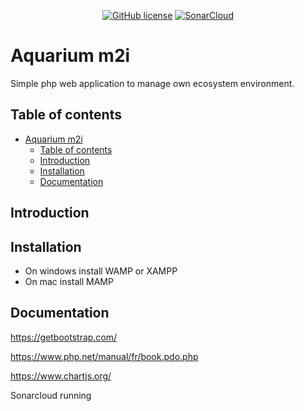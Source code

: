 <div align="center">

[![GitHub license](https://img.shields.io/github/license/Edenskull/aquarium-connecte-m2i?color=blue&style=for-the-badge)](https://github.com/Edenskull/aquarium-connecte-m2i/blob/master/LICENSE)
[![SonarCloud](https://sonarcloud.io/images/project_badges/sonarcloud-black.svg)](https://sonarcloud.io/dashboard?id=Edenskull_aquarium-connecte-m2i)

</div>

# Aquarium m2i
Simple php web application to manage own ecosystem environment.

## Table of contents
- [Aquarium m2i](#aquarium-m2i)
  - [Table of contents](#table-of-contents)
  - [Introduction](#introduction)
  - [Installation](#installation)
  - [Documentation](#documentation)

## Introduction

 

## Installation

* On windows install WAMP or XAMPP
* On mac install MAMP

## Documentation

https://getbootstrap.com/

https://www.php.net/manual/fr/book.pdo.php

https://www.chartjs.org/

Sonarcloud running
